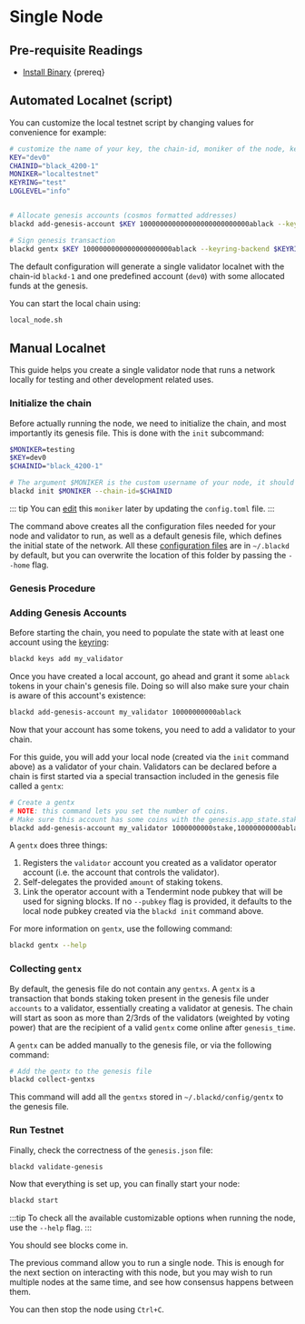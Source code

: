 <!--
order: 1
-->

# Single Node

## Pre-requisite Readings

- [Install Binary](./../../validators/quickstart/installation.md)  {prereq}

## Automated Localnet (script)

You can customize the local testnet script by changing values for convenience for example:

```bash
# customize the name of your key, the chain-id, moniker of the node, keyring backend, and log level
KEY="dev0"
CHAINID="black_4200-1"
MONIKER="localtestnet"
KEYRING="test"
LOGLEVEL="info"


# Allocate genesis accounts (cosmos formatted addresses)
blackd add-genesis-account $KEY 100000000000000000000000000ablack --keyring-backend $KEYRING

# Sign genesis transaction
blackd gentx $KEY 1000000000000000000000ablack --keyring-backend $KEYRING --chain-id $CHAINID
```

The default configuration will generate a single validator localnet with the chain-id
`blackd-1` and one predefined account (`dev0`) with some allocated funds at the genesis.

You can start the local chain using:

```bash
local_node.sh
```

## Manual Localnet

This guide helps you create a single validator node that runs a network locally for testing and other development related uses.

### Initialize the chain

Before actually running the node, we need to initialize the chain, and most importantly its genesis file. This is done with the `init` subcommand:

```bash
$MONIKER=testing
$KEY=dev0
$CHAINID="black_4200-1"

# The argument $MONIKER is the custom username of your node, it should be human-readable.
blackd init $MONIKER --chain-id=$CHAINID
```

::: tip
You can [edit](./../../validators/quickstart/binary.md#configuring-the-node) this `moniker` later by updating the `config.toml` file.
:::

The command above creates all the configuration files needed for your node and validator to run, as well as a default genesis file, which defines the initial state of the network. All these [configuration files](./../../validators/quickstart/binary.md#configuring-the-node) are in `~/.blackd` by default, but you can overwrite the location of this folder by passing the `--home` flag.

### Genesis Procedure

### Adding Genesis Accounts

Before starting the chain, you need to populate the state with at least one account using the [keyring](./../../users/keys/keyring.md#add-keys):

```bash
blackd keys add my_validator
```

Once you have created a local account, go ahead and grant it some `ablack` tokens in your chain's genesis file. Doing so will also make sure your chain is aware of this account's existence:

```bash
blackd add-genesis-account my_validator 10000000000ablack
```

Now that your account has some tokens, you need to add a validator to your chain.

 For this guide, you will add your local node (created via the `init` command above) as a validator of your chain. Validators can be declared before a chain is first started via a special transaction included in the genesis file called a `gentx`:

```bash
# Create a gentx
# NOTE: this command lets you set the number of coins. 
# Make sure this account has some coins with the genesis.app_state.staking.params.bond_denom denom
blackd add-genesis-account my_validator 1000000000stake,10000000000ablack
```

A `gentx` does three things:

1. Registers the `validator` account you created as a validator operator account (i.e. the account that controls the validator).
2. Self-delegates the provided `amount` of staking tokens.
3. Link the operator account with a Tendermint node pubkey that will be used for signing blocks. If no `--pubkey` flag is provided, it defaults to the local node pubkey created via the `blackd init` command above.

For more information on `gentx`, use the following command:

```bash
blackd gentx --help
```

### Collecting `gentx`

By default, the genesis file do not contain any `gentxs`. A `gentx` is a transaction that bonds
staking token present in the genesis file under `accounts` to a validator, essentially creating a
validator at genesis. The chain will start as soon as more than 2/3rds of the validators (weighted
by voting power) that are the recipient of a valid `gentx` come online after `genesis_time`.

A `gentx` can be added manually to the genesis file, or via the following command:

```bash
# Add the gentx to the genesis file
blackd collect-gentxs
```

This command will add all the `gentxs` stored in `~/.blackd/config/gentx` to the genesis file.

### Run Testnet

Finally, check the correctness of the `genesis.json` file:

```bash
blackd validate-genesis
```

Now that everything is set up, you can finally start your node:

```bash
blackd start
```

:::tip
To check all the available customizable options when running the node, use the `--help` flag.
:::

You should see blocks come in.

The previous command allow you to run a single node. This is enough for the next section on interacting with this node, but you may wish to run multiple nodes at the same time, and see how consensus happens between them.

You can then stop the node using `Ctrl+C`.
